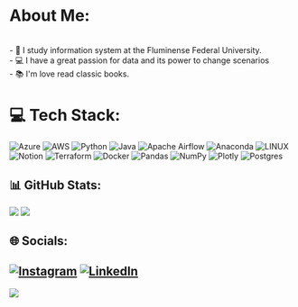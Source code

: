 # About Me:

<br>- 🏫 I study information system at the Fluminense Federal University.<br>- 💻 I have a great passion for data and its power to change scenarios<br>- 📚 I'm love read classic books.


# 💻 Tech Stack:
![Azure](https://img.shields.io/badge/azure-%230072C6.svg?style=for-the-badge&logo=azure-devops&logoColor=white) ![AWS](https://img.shields.io/badge/AWS-%23FF9900.svg?style=for-the-badge&logo=amazon-aws&logoColor=white) ![Python](https://img.shields.io/badge/python-3670A0?style=for-the-badge&logo=python&logoColor=ffdd54) ![Java](https://img.shields.io/badge/java-%23ED8B00.svg?style=for-the-badge&logo=java&logoColor=white) ![Apache Airflow](https://img.shields.io/badge/Apache%20Airflow-017CEE?style=for-the-badge&logo=Apache%20Airflow&logoColor=white) ![Anaconda](https://img.shields.io/badge/Anaconda-%2344A833.svg?style=for-the-badge&logo=anaconda&logoColor=white) ![LINUX](https://img.shields.io/badge/Linux-FCC624?style=for-the-badge&logo=linux&logoColor=black) ![Notion](https://img.shields.io/badge/Notion-%23000000.svg?style=for-the-badge&logo=notion&logoColor=white) ![Terraform](https://img.shields.io/badge/terraform-%235835CC.svg?style=for-the-badge&logo=terraform&logoColor=white) ![Docker](https://img.shields.io/badge/docker-%230db7ed.svg?style=for-the-badge&logo=docker&logoColor=white) ![Pandas](https://img.shields.io/badge/pandas-%23150458.svg?style=for-the-badge&logo=pandas&logoColor=white) ![NumPy](https://img.shields.io/badge/numpy-%23013243.svg?style=for-the-badge&logo=numpy&logoColor=white) ![Plotly](https://img.shields.io/badge/Plotly-%233F4F75.svg?style=for-the-badge&logo=plotly&logoColor=white) ![Postgres](https://img.shields.io/badge/postgres-%23316192.svg?style=for-the-badge&logo=postgresql&logoColor=white)

## 📊 GitHub Stats:

![](https://github-readme-stats.vercel.app/api/top-langs/?username=Victor-Rosa&theme=nord&hide_border=true&include_all_commits=false&count_private=false&layout=compact)                 ![](https://github-readme-streak-stats.herokuapp.com/?user=Victor-Rosa&theme=nord&hide_border=true)<br/>



## 🌐 Socials:
[![Instagram](https://img.shields.io/badge/Instagram-%23E4405F.svg?logo=Instagram&logoColor=white)](https://instagram.com/@rosavictors) 
[![LinkedIn](https://img.shields.io/badge/LinkedIn-%230077B5.svg?logo=linkedin&logoColor=white)](https://www.linkedin.com/in/victor-rosaa/)
---
[![](https://visitcount.itsvg.in/api?id=Victor-Rosa&icon=6&color=12)](https://visitcount.itsvg.in)

<!-- Proudly created with GPRM ( https://gprm.itsvg.in ) -->

